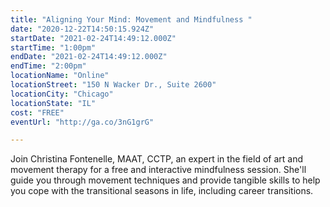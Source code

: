 ```yaml
---
title: "Aligning Your Mind: Movement and Mindfulness "
date: "2020-12-22T14:50:15.924Z"
startDate: "2021-02-24T14:49:12.000Z"
startTime: "1:00pm"
endDate: "2021-02-24T14:49:12.000Z"
endTime: "2:00pm"
locationName: "Online"
locationStreet: "150 N Wacker Dr., Suite 2600"
locationCity: "Chicago"
locationState: "IL"
cost: "FREE"
eventUrl: "http://ga.co/3nG1grG"

---
```


Join Christina Fontenelle, MAAT, CCTP, an expert in the field of art and movement therapy for a free and interactive mindfulness session. She'll guide you through movement techniques and provide tangible skills to help you cope with the transitional seasons in life, including career transitions.

